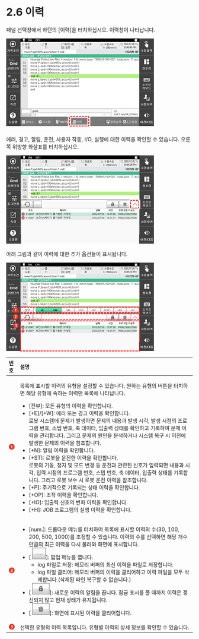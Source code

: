 ﻿# 2.6 이력

패널 선택창에서 하단의 \[이력\]을 터치하십시오. 이력창이 나타납니다.

![그림 43 이력](../_assets/tp630/sbt-log.png)

에러, 경고, 알림, 운전, 사용자 작동, I/O, 실행에 대한 이력을 확인할 수 있습니다. 오른쪽 위방향 화살표를 터치하십시오.

![그림 43 이력](../_assets/tp630/sbt-log1.png)

아래 그림과 같이 이력에 대한 추가 옵션들이 표시됩니다.

![그림 43 이력](../_assets/tp630/sbt-log2.png)

<table>
  <thead>
    <tr>
      <th style="text-align:left">번호</th>
      <th style="text-align:left">설명</th>
    </tr>
  </thead>
  <tbody>
    <tr>
      <td style="text-align:left">
        <img src="../_assets/c1.png" alt/>
      </td>
      <td style="text-align:left">
        <p>목록에 표시할 이력의
          유형을 설정할 수 있습니다.
          원하는 유형의 버튼을
          터치하면 해당 유형에
          속하는 이력만 목록에
          나타납니다.</p>
        <ul>
          <li>[전부]: 모든 유형의 이력을
            확인합니다.</li>
          <li>[+E]/[+W]: 에러 또는 경고 이력을
            확인합니다.
            <br />로봇 시스템에 문제가
            발생하면 문제의 내용과
            발생 시각, 발생 시점의
            프로그램 번호, 스텝 번호,
            축 데이터, 입출력 상태를
            확인하고 기록하여 문제
            이력을 관리합니다. 그리고
            문제의 원인을 분석하거나
            시스템 복구 시 이전에
            발생한 문제의 이력을
            참조합니다.</li>
          <li>[+N]: 알림 이력을 확인합니다.</li>
          <li>[+ST]: 로봇을 운전한 이력을
            확인합니다.
            <br />로봇의 기동, 정지 및 모드
            변경 등 운전과 관련된
            신호가 입력되면 내용과
            시각, 입력 시점의 프로그램
            번호, 스텝 번호, 축 데이터,
            입출력 상태를 기록합니다.
            그리고 로봇 보수 시 로봇
            운전 이력을 참조합니다.</li>
          <li>[+P]: 주기적으로 기록되는
            상태 이력을 확인합니다.</li>
          <li>[+OP]: 조작 이력을 확인합니다.</li>
          <li>[+IO]: 입출력 신호의 변화
            이력을 확인합니다.</li>
          <li>[+H]: JOB 프로그램의 실행 이력을
            확인합니다.</li>
        </ul>
      </td>
    </tr>
    <tr>
      <td style="text-align:left">
        <img src="../_assets/c2.png" alt/>
      </td>
      <td style="text-align:left">
        <ul>
          <li>[num.]: 드롭다운 메뉴를 터치하여
            목록에 표시할 이력의
            수(30, 100, 200, 500, 1000)를 조정할 수
            있습니다. 이력의 수를
            선택하면 해당 개수만큼의
            최근 이력을 다시 불러와
            화면에 표시합니다.</li>
          <li>[
            <img src="../_assets/bt-menu.png" alt/>]: 팝업 메뉴를 엽니다.
            <ul>
              <li>log 파일로 저장: 메모리
                버퍼의 최신 이력을 파일로
                저장합니다.</li>
              <li>log 파일 클리어: 메모리
                버퍼의 이력을 클리어하고
                이력 파일을 모두 삭제합니다.(삭제된
                파인 복구할 수 없습니다.)</li>
            </ul>
          </li>
          <li>[
            <img src="../_assets/bt-lock.png" alt/>]: 새로운 이력의 알림을
            끕니다. 잠금 표시를 풀
            때까지 이력은 갱신되지
            않고 현재 상태가 유지됩니다.</li>
          <li>[
            <img src="../_assets/bt-trash.png" alt/>]: 화면에 표시된 이력을
            클리어합니다.</li>
        </ul>
      </td>
    </tr>
    <tr>
      <td style="text-align:left">
        <img src="../_assets/c3.png" alt/>
      </td>
      <td style="text-align:left">선택한 유형의 이력 목록입니다.
        유형별 이력의 상세 정보를
        확인할 수 있습니다.</td>
    </tr>
  </tbody>
</table>

